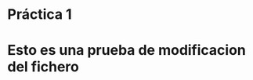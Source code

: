 # Práctica 1

Esto es una prueba de modificacion del fichero
==============================================

